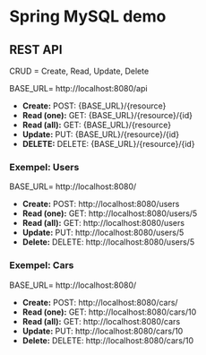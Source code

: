 # Spring MySQL demo

## REST API

CRUD = Create, Read, Update, Delete

BASE_URL= http://localhost:8080/api

- **Create:** POST: {BASE_URL}/{resource}
- **Read (one):** GET: {BASE_URL}/{resource}/{id}
- **Read (all):** GET: {BASE_URL}/{resource}
- **Update:** PUT: {BASE_URL}/{resource}/{id}
- **DELETE:** DELETE: {BASE_URL}/{resource}/{id}

### Exempel: Users

BASE_URL= http://localhost:8080/

- **Create:** POST: http://localhost:8080/users
- **Read (one):** GET: http://localhost:8080/users/5
- **Read (all):** GET: http://localhost:8080/users
- **Update:** PUT: http://localhost:8080/users/5
- **Delete:** DELETE: http://localhost:8080/users/5

### Exempel: Cars

BASE_URL= http://localhost:8080/

- **Create:** POST: http://localhost:8080/cars/
- **Read (one):** GET: http://localhost:8080/cars/10
- **Read (all):** GET: http://localhost:8080/cars
- **Update:** PUT: http://localhost:8080/cars/10
- **Delete:** DELETE: http://localhost:8080/cars/10